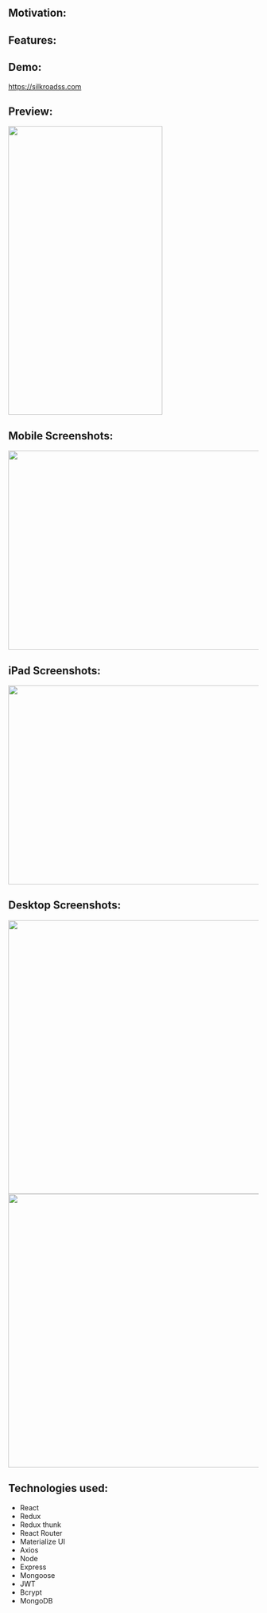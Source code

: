 ## Motivation:



## Features:


## Demo:
https://silkroadss.com


## Preview:

<img align="center" src="https://github.com/albertshay888/silkroad/blob/master/screenshots/postlisting.gif"  width="310" height="580" />

## Mobile Screenshots:
<img align="center" src="https://github.com/albertshay888/silkroad/blob/master/screenshots/mobile.png"  width="1200" height="400" />

## iPad Screenshots:
<img src="https://github.com/albertshay888/silkroad/blob/master/screenshots/ipad1.png" width="1000" height="400" />


## Desktop Screenshots:
<img src="https://github.com/albertshay888/jobscrybe/blob/master/screenshots/desktophome.jpg" width="800" height="550" />
<img src="https://github.com/albertshay888/jobscrybe/blob/master/screenshots/desktopmessage.jpg" width="800" height="550" />



## Technologies used:
-	React
- Redux
- Redux thunk
-	React Router 
-	Materialize UI
-	Axios
- Node
-	Express
-	Mongoose
- JWT
- Bcrypt
-	MongoDB